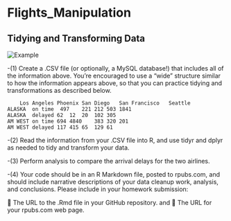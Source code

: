 # Flights_Manipulation 
## Tidying and Transforming Data
![Example](https://user-images.githubusercontent.com/76123653/110219335-8a8dc480-7e8c-11eb-86cf-8781f4c8974a.PNG)

-(1) Create a .CSV file (or optionally, a MySQL database!) that includes all of the information above.
You’re encouraged to use a “wide” structure similar to how the information appears above, so
that you can practice tidying and transformations as described below.

		Los Angeles	Phoenix	San Diego	San Francisco	Seattle
	ALASKA	on time	 497	221	212	503	1841
	ALASKA	delayed	62	12	20	102	305
	AM WEST	on time	694	4840	383	320	201
	AM WEST	delayed	117	415	65	129	61

-(2) Read the information from your .CSV file into R, and use tidyr and dplyr as needed to tidy
and transform your data.

-(3) Perform analysis to compare the arrival delays for the two airlines.

-(4) Your code should be in an R Markdown file, posted to rpubs.com, and should include narrative
descriptions of your data cleanup work, analysis, and conclusions. Please include in your
homework submission:

 The URL to the .Rmd file in your GitHub repository. and
 The URL for your rpubs.com web page.
